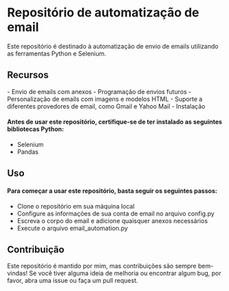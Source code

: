 <h1>Repositório de automatização de email</h1>
<p>Este repositório é destinado à automatização de envio de emails utilizando as ferramentas Python e Selenium.</p>

<h2>Recursos</h2>
- Envio de emails com anexos
- Programação de envios futuros
- Personalização de emails com imagens e modelos HTML
- Suporte a diferentes provedores de email, como Gmail e Yahoo Mail
- Instalação
<h4>Antes de usar este repositório, certifique-se de ter instalado as seguintes bibliotecas Python:</h4>

- Selenium
- Pandas

<h2>Uso</h2>
<h4>Para começar a usar este repositório, basta seguir os seguintes passos:</h4>

- Clone o repositório em sua máquina local
- Configure as informações de sua conta de email no arquivo config.py
- Escreva o corpo do email e adicione quaisquer anexos necessários
- Execute o arquivo email_automation.py

<h2>Contribuição</h2>
Este repositório é mantido por mim, mas contribuições são sempre bem-vindas! Se você tiver alguma ideia de melhoria ou encontrar algum bug, por favor, abra uma issue ou faça um pull request.

